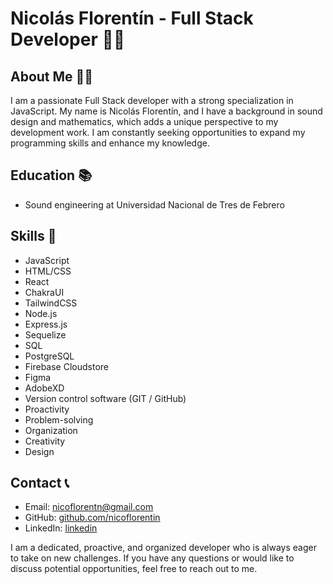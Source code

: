 # Nicolás Florentín - Full Stack Developer 👨‍💻

## About Me 🙋‍♂️
I am a passionate Full Stack developer with a strong specialization in JavaScript. My name is Nicolás Florentín, and I have a background in sound design and mathematics, which adds a unique perspective to my development work. I am constantly seeking opportunities to expand my programming skills and enhance my knowledge.

## Education 📚
- Sound engineering at Universidad Nacional de Tres de Febrero

## Skills 🚀
- JavaScript
- HTML/CSS
- React
- ChakraUI
- TailwindCSS
- Node.js
- Express.js
- Sequelize
- SQL
- PostgreSQL
- Firebase Cloudstore
- Figma
- AdobeXD
- Version control software (GIT / GitHub)
- Proactivity
- Problem-solving
- Organization
- Creativity
- Design

## Contact 📞
- Email: nicoflorentn@gmail.com
- GitHub: [github.com/nicoflorentin](https://github.com/nicoflorentin)
- LinkedIn: [linkedin](https://www.linkedin.com/in/nflorentin/)

I am a dedicated, proactive, and organized developer who is always eager to take on new challenges. If you have any questions or would like to discuss potential opportunities, feel free to reach out to me.

